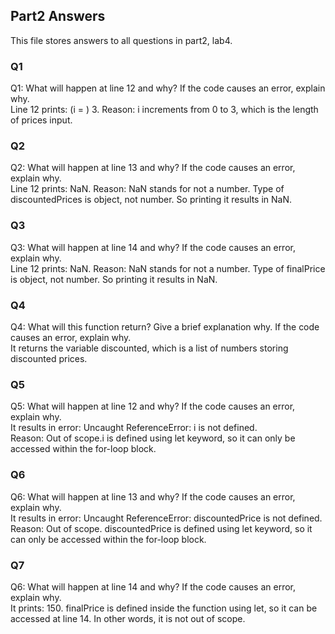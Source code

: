 ## Part2 Answers 
This file stores answers to all questions in part2, lab4.  

### Q1 
Q1: What will happen at line 12 and why? If the code causes an error, explain why. <br />
Line 12 prints: (i = ) 3. Reason: i increments from 0 to 3, which is the length of prices input.  <br />

### Q2
Q2: What will happen at line 13 and why? If the code causes an error, explain why. <br />
Line 12 prints: NaN. Reason: NaN stands for not a number. Type of discountedPrices is object, not number. So printing it results in NaN.  <br />

### Q3
Q3: What will happen at line 14 and why? If the code causes an error, explain why. <br />
Line 12 prints: NaN.  Reason: NaN stands for not a number. Type of finalPrice is object, not number. So printing it results in NaN.  <br />

### Q4
Q4: What will this function return? Give a brief explanation why. If the code causes an error, explain why. <br />
It returns the variable discounted, which is a list of numbers storing discounted prices.  <br />

### Q5
Q5: What will happen at line 12 and why?  If the code causes an error, explain why.  <br />
It results in error: Uncaught ReferenceError: i is not defined. <br />
Reason: Out of scope.i is defined using let keyword, so it can only be accessed within the for-loop block.<br />

### Q6
Q6: What will happen at line 13 and why?  If the code causes an error, explain why.  <br />
It results in error: Uncaught ReferenceError: discountedPrice is not defined. <br />
Reason: Out of scope. discountedPrice is defined using let keyword, so it can only be accessed within the for-loop block.<br />

### Q7
Q6: What will happen at line 14 and why?  If the code causes an error, explain why.  <br />
It prints: 150. finalPrice is defined inside the function using let, so it can be accessed at line 14. In other words, it is not out of scope. <br />

